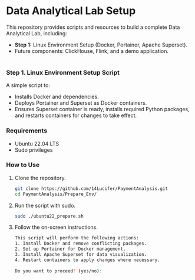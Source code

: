 # Data Analytical Lab Setup

This repository provides scripts and resources to build a complete Data Analytical Lab, including:
- **Step 1:** Linux Environment Setup (Docker, Portainer, Apache Superset).
- Future components: ClickHouse, Flink, and a demo application.
<br></br>

### Step 1. Linux Environment Setup Script

A simple script to:
- Installs Docker and dependencies.
- Deploys Portainer and Superset as Docker containers.
- Ensures Superset container is ready, installs required Python packages, and restarts containers for changes to take effect.

### Requirements
- Ubuntu 22.04 LTS
- Sudo privileges

### How to Use
1. Clone the repository.
   ``` bash
   git clone https://github.com/14Lucifer/PaymentAnalysis.git
   cd PaymentAnalysis/Prepare_Env/
   ```

2. Run the script with sudo.
   ``` bash
   sudo ./ubuntu22_prepare.sh
   ```

3. Follow the on-screen instructions.
   ``` bash
   This script will perform the following actions:
   1. Install Docker and remove conflicting packages.
   2. Set up Portainer for Docker management.
   3. Install Apache Superset for data visualization.
   4. Restart containers to apply changes where necessary.
    
   Do you want to proceed? (yes/no):
   
   ```
